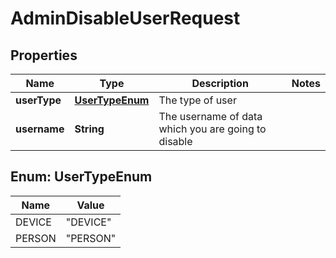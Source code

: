 # AdminDisableUserRequest

## Properties
Name | Type | Description | Notes
------------ | ------------- | ------------- | -------------
**userType** | [**UserTypeEnum**](#UserTypeEnum) | The type of user | 
**username** | **String** | The username of data which you are going to disable | 

<a name="UserTypeEnum"></a>
## Enum: UserTypeEnum
Name | Value
---- | -----
DEVICE | &quot;DEVICE&quot;
PERSON | &quot;PERSON&quot;
